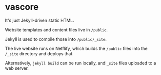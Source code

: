 vascore
=======

It's just Jekyll-driven static HTML.

Website templates and content files live in `/public`.

Jekyll is used to compile those into `/public/_site`.

The live website runs on Netflify, which builds the `/public` files into the `/_site` directory and deploys that.

Alternatively, `jekyll build` can be run locally, and `_site` files uploaded to a web server.
